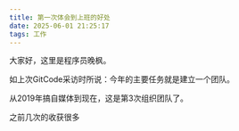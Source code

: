 ```yaml
---
title: 第一次体会到上班的好处
date: 2025-06-01 21:25:17
tags: 工作
---
```



大家好，这里是程序员晚枫。

如上次GitCode采访时所说：今年的主要任务就是建立一个团队。

从2019年搞自媒体到现在，这是第3次组织团队了。

之前几次的收获很多

